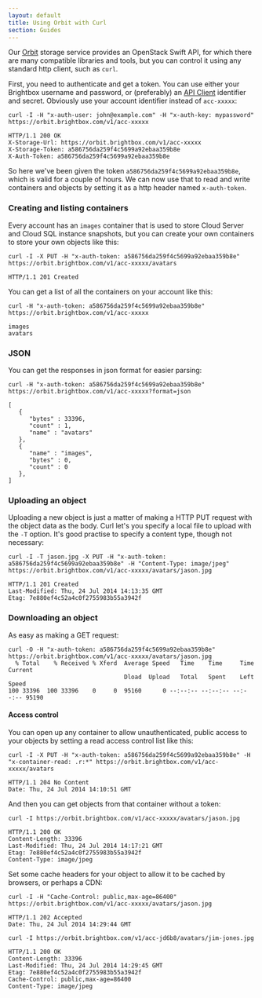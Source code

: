 ```yaml
---
layout: default
title: Using Orbit with Curl
section: Guides
---
```


Our [Orbit](/docs/reference/orbit) storage service provides an OpenStack Swift API, for which there are many compatible libraries and tools, but you can control it using any standard http client, such as `curl`.

First, you need to authenticate and get a token. You can use either your Brightbox username and password, or (preferably) an [API Client](/docs/reference/api-clients/) identifier and secret. Obviously use your account identifier instead of `acc-xxxxx`:


    curl -I -H "x-auth-user: john@example.com" -H "x-auth-key: mypassword" https://orbit.brightbox.com/v1/acc-xxxxx
    
    HTTP/1.1 200 OK
    X-Storage-Url: https://orbit.brightbox.com/v1/acc-xxxxx
    X-Storage-Token: a586756da259f4c5699a92ebaa359b8e
    X-Auth-Token: a586756da259f4c5699a92ebaa359b8e

So here we've been given the token `a586756da259f4c5699a92ebaa359b8e`, which is valid for a couple of hours. We can now use that to read and write containers and objects by setting it as a http header named `x-auth-token`.

### Creating and listing containers

Every account has an `images` container that is used to store Cloud Server and Cloud SQL instance snapshots, but you can create your own containers to store your own objects like this:

    curl -I -X PUT -H "x-auth-token: a586756da259f4c5699a92ebaa359b8e" https://orbit.brightbox.com/v1/acc-xxxxx/avatars

	HTTP/1.1 201 Created

You can get a list of all the containers on your account like this:

    curl -H "x-auth-token: a586756da259f4c5699a92ebaa359b8e" https://orbit.brightbox.com/v1/acc-xxxxx
    
    images
    avatars

### JSON

You can get the responses in json format for easier parsing:

    curl -H "x-auth-token: a586756da259f4c5699a92ebaa359b8e" https://orbit.brightbox.com/v1/acc-xxxxx?format=json

    [
       {
          "bytes" : 33396,
          "count" : 1,
          "name" : "avatars"
       },
       {
          "name" : "images",
          "bytes" : 0,
          "count" : 0
       },
    ]

### Uploading an object

Uploading a new object is just a matter of making a HTTP PUT request with the object data as the body. Curl let's you specify a local file to upload with the `-T` option. It's good practise to specify a content type, though not necessary:

    curl -I -T jason.jpg -X PUT -H "x-auth-token: a586756da259f4c5699a92ebaa359b8e" -H "Content-Type: image/jpeg" https://orbit.brightbox.com/v1/acc-xxxxx/avatars/jason.jpg
    
    HTTP/1.1 201 Created
    Last-Modified: Thu, 24 Jul 2014 14:13:35 GMT
    Etag: 7e880ef4c52a4c0f2755983b55a3942f

### Downloading an object

As easy as making a GET request:
    
    curl -O -H "x-auth-token: a586756da259f4c5699a92ebaa359b8e" https://orbit.brightbox.com/v1/acc-xxxxx/avatars/jason.jpg
      % Total    % Received % Xferd  Average Speed   Time    Time     Time  Current
                                     Dload  Upload   Total   Spent    Left  Speed
    100 33396  100 33396    0     0  95160      0 --:--:-- --:--:-- --:--:-- 95190

#### Access control

You can open up any container to allow unauthenticated, public access to your objects by setting a read access control list like this:

    curl -I -X PUT -H "x-auth-token: a586756da259f4c5699a92ebaa359b8e" -H "x-container-read: .r:*" https://orbit.brightbox.com/v1/acc-xxxxx/avatars
     
    HTTP/1.1 204 No Content
    Date: Thu, 24 Jul 2014 14:10:51 GMT

And then you can get objects from that container without a token:

    curl -I https://orbit.brightbox.com/v1/acc-xxxxx/avatars/jason.jpg
	
    HTTP/1.1 200 OK
    Content-Length: 33396
    Last-Modified: Thu, 24 Jul 2014 14:17:21 GMT
    Etag: 7e880ef4c52a4c0f2755983b55a3942f
    Content-Type: image/jpeg

Set some cache headers for your object to allow it to be cached by browsers, or perhaps a CDN:

    curl -I -H "Cache-Control: public,max-age=86400" https://orbit.brightbox.com/v1/acc-xxxxx/avatars/jason.jpg
    
    HTTP/1.1 202 Accepted
    Date: Thu, 24 Jul 2014 14:29:44 GMT

	curl -I https://orbit.brightbox.com/v1/acc-jd6b8/avatars/jim-jones.jpg

	HTTP/1.1 200 OK
	Content-Length: 33396
	Last-Modified: Thu, 24 Jul 2014 14:29:45 GMT
	Etag: 7e880ef4c52a4c0f2755983b55a3942f
	Cache-Control: public,max-age=86400
	Content-Type: image/jpeg


